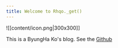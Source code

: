 ```yaml
---
title: Welcome to Rhqo._get()
---
```

![[content/icon.png|300x300]]

This is a ByungHa Ko's blog.
See the [Github](https://github.com/Rhqo)
